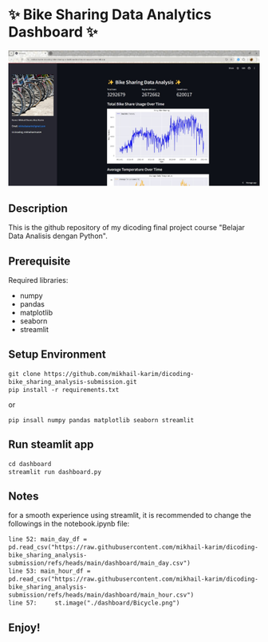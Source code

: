 # ✨ Bike Sharing Data Analytics Dashboard ✨

![This is how the dashboard looks like](dashboard/streamlit_dashboard_showcase.jpg)

## Description
This is the github repository of my dicoding final project course "Belajar Data Analisis dengan Python".

## Prerequisite
Required libraries:
- numpy
- pandas
- matplotlib
- seaborn
- streamlit

## Setup Environment
```
git clone https://github.com/mikhail-karim/dicoding-bike_sharing_analysis-submission.git
pip install -r requirements.txt
```
or
```
pip insall numpy pandas matplotlib seaborn streamlit
```

## Run steamlit app
```
cd dashboard
streamlit run dashboard.py
```

## Notes
for a smooth experience using streamlit, it is recommended to change the followings in the notebook.ipynb file:
```
line 52: main_day_df = pd.read_csv("https://raw.githubusercontent.com/mikhail-karim/dicoding-bike_sharing_analysis-submission/refs/heads/main/dashboard/main_day.csv")
line 53: main_hour_df = pd.read_csv("https://raw.githubusercontent.com/mikhail-karim/dicoding-bike_sharing_analysis-submission/refs/heads/main/dashboard/main_hour.csv")
line 57:     st.image("./dashboard/Bicycle.png")
```

## Enjoy!